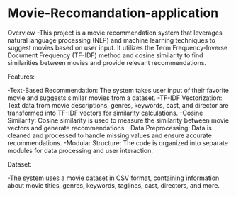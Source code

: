 # Movie-Recomandation-application

Overview
-This project is a movie recommendation system that leverages natural language processing (NLP) and machine learning techniques to suggest movies based on user input. It utilizes the Term Frequency-Inverse Document Frequency (TF-IDF) method and cosine similarity to find similarities between movies and provide relevant recommendations.

Features:

-Text-Based Recommendation: The system takes user input of their favorite movie and suggests similar movies from a dataset.
-TF-IDF Vectorization: Text data from movie descriptions, genres, keywords, cast, and director are transformed into TF-IDF vectors for similarity calculations.
-Cosine Similarity: Cosine similarity is used to measure the similarity between movie vectors and generate recommendations.
-Data Preprocessing: Data is cleaned and processed to handle missing values and ensure accurate recommendations.
-Modular Structure: The code is organized into separate modules for data processing and user interaction.

Dataset:

-The system uses a movie dataset in CSV format, containing information about movie titles, genres, keywords, taglines, cast, directors, and more.
